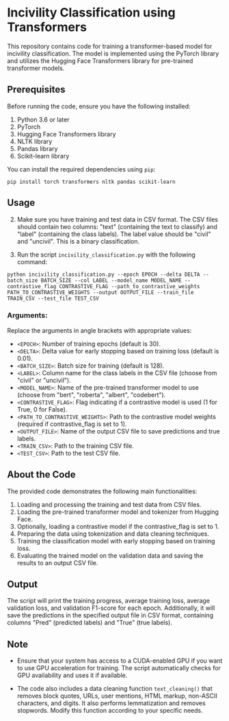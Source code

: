 # Incivility Classification using Transformers

This repository contains code for training a transformer-based model for incivility classification. The model is implemented using the PyTorch library and utilizes the Hugging Face Transformers library for pre-trained transformer models.

## Prerequisites

Before running the code, ensure you have the following installed:

1. Python 3.6 or later
2. PyTorch
3. Hugging Face Transformers library
4. NLTK library
5. Pandas library
6. Scikit-learn library

You can install the required dependencies using `pip`:

`pip install torch transformers nltk pandas scikit-learn`


## Usage

2. Make sure you have training and test data in CSV format. The CSV files should contain two columns: "text" (containing the text to classify) and "label" (containing the class labels). The label value should be "civil" and "uncivil". This is a binary classification.

3. Run the script `incivility_classification.py` with the following command:


`python incivility_classification.py --epoch EPOCH --delta DELTA --batch_size BATCH_SIZE --col LABEL --model_name MODEL_NAME --contrastive_flag CONTRASTIVE_FLAG --path_to_contrastive_weights PATH_TO_CONTRASTIVE_WEIGHTS --output OUTPUT_FILE --train_file TRAIN_CSV --test_file TEST_CSV`

### Arguments:


Replace the arguments in angle brackets with appropriate values:
- `<EPOCH>`: Number of training epochs (default is 30).
- `<DELTA>`: Delta value for early stopping based on training loss (default is 0.01).
- `<BATCH_SIZE>`: Batch size for training (default is 128).
- `<LABEL>`: Column name for the class labels in the CSV file (choose from "civil" or "uncivil").
- `<MODEL_NAME>`: Name of the pre-trained transformer model to use (choose from "bert", "roberta", "albert", "codebert").
- `<CONTRASTIVE_FLAG>`: Flag indicating if a contrastive model is used (1 for True, 0 for False).
- `<PATH_TO_CONTRASTIVE_WEIGHTS>`: Path to the contrastive model weights (required if contrastive_flag is set to 1).
- `<OUTPUT_FILE>`: Name of the output CSV file to save predictions and true labels.
- `<TRAIN_CSV>`: Path to the training CSV file.
- `<TEST_CSV>`: Path to the test CSV file.

## About the Code

The provided code demonstrates the following main functionalities:

1. Loading and processing the training and test data from CSV files.
2. Loading the pre-trained transformer model and tokenizer from Hugging Face.
3. Optionally, loading a contrastive model if the contrastive_flag is set to 1.
4. Preparing the data using tokenization and data cleaning techniques.
5. Training the classification model with early stopping based on training loss.
6. Evaluating the trained model on the validation data and saving the results to an output CSV file.

## Output

The script will print the training progress, average training loss, average validation loss, and validation F1-score for each epoch. Additionally, it will save the predictions in the specified output file in CSV format, containing columns "Pred" (predicted labels) and "True" (true labels).


## Note

- Ensure that your system has access to a CUDA-enabled GPU if you want to use GPU acceleration for training. The script automatically checks for GPU availability and uses it if available.

- The code also includes a data cleaning function `text_cleaning()` that removes block quotes, URLs, user mentions, HTML markup, non-ASCII characters, and digits. It also performs lemmatization and removes stopwords. Modify this function according to your specific needs.
